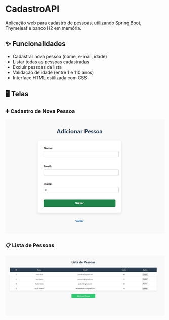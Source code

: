 # CadastroAPI

Aplicação web para cadastro de pessoas, utilizando Spring Boot, Thymeleaf e banco H2 em memória.

## ✨ Funcionalidades

- Cadastrar nova pessoa (nome, e-mail, idade)
- Listar todas as pessoas cadastradas
- Excluir pessoas da lista
- Validação de idade (entre 1 e 110 anos)
- Interface HTML estilizada com CSS

## 🖥️ Telas



### ➕ Cadastro de Nova Pessoa
![Nova Pessoa](screenshots/Captura%20de%20tela%202025-06-25%20225013.png)

### 📋 Lista de Pessoas
![Lista de Pessoas](screenshots/Captura%20de%20tela%202025-06-25%20225004.png)